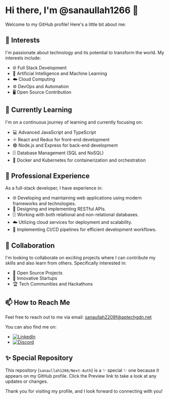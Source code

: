 # Hi there, I'm @sanaullah1266 👋

Welcome to my GitHub profile! Here's a little bit about me:

## 👀 Interests
I'm passionate about technology and its potential to transform the world. My interests include:
- 🌐 Full Stack Development
- 🤖 Artificial Intelligence and Machine Learning
- ☁️ Cloud Computing
- ⚙️ DevOps and Automation
- 🖥️ Open Source Contribution

## 🌱 Currently Learning
I'm on a continuous journey of learning and currently focusing on:
- 💻 Advanced JavaScript and TypeScript
- ⚛️ React and Redux for front-end development
- 🟢 Node.js and Express for back-end development
- 🗄️ Database Management (SQL and NoSQL)
- 🐳 Docker and Kubernetes for containerization and orchestration

## 💼 Professional Experience
As a full-stack developer, I have experience in:
- 🌐 Developing and maintaining web applications using modern frameworks and technologies.
- 📡 Designing and implementing RESTful APIs.
- 🗄️ Working with both relational and non-relational databases.
- ☁️ Utilizing cloud services for deployment and scalability.
- 🔄 Implementing CI/CD pipelines for efficient development workflows.

## 💞️ Collaboration
I'm looking to collaborate on exciting projects where I can contribute my skills and also learn from others. Specifically interested in:
- 🌟 Open Source Projects
- 🚀 Innovative Startups
- 🏆 Tech Communities and Hackathons

## 📫 How to Reach Me
Feel free to reach out to me via email: sanaullah2209f@aptechgdn.net

You can also find me on:
- [![LinkedIn](https://img.shields.io/badge/-LinkedIn-blue?style=flat-square&logo=Linkedin&logoColor=white&link=https://www.linkedin.com/in/sana-ullah-dev-768b7a27b)](https://www.linkedin.com/in/sana-ullah-dev-768b7a27b)
- [![Discord](https://img.shields.io/badge/-Discord-7289DA?style=flat-square&logo=Discord&logoColor=white&link=https://discord.com/users/sanaullah_dev)](https://discord.com/users/sanaullah_div)

## ✨ Special Repository
This repository (`sanaullah1266/Next-Auth`) is a ✨ special ✨ one because it appears on my GitHub profile. Click the Preview link to take a look at any updates or changes.

Thank you for visiting my profile, and I look forward to connecting with you!
